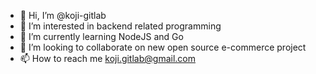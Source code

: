 - 👋 Hi, I’m @koji-gitlab
- 👀 I’m interested in backend related programming
- 🌱 I’m currently learning NodeJS and Go
- 💞️ I’m looking to collaborate on new open source e-commerce project
- 📫 How to reach me koji.gitlab@gmail.com

<!---
koji-gitlab/koji-gitlab is a ✨ special ✨ repository because its `README.md` (this file) appears on your GitHub profile.
You can click the Preview link to take a look at your changes.
--->
